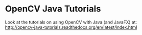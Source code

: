 OpenCV Java Tutorials
============================

Look at the tutorials on using OpenCV with Java (and JavaFX) at: http://opencv-java-tutorials.readthedocs.org/en/latest/index.html
